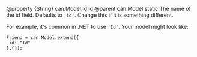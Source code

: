 @property {String} can.Model.id id
@parent can.Model.static
The name of the id field.  Defaults to `'id'`. Change this if it is something different.

For example, it's common in .NET to use `'Id'`.  Your model might look like:

```
Friend = can.Model.extend({
 id: "Id"
},{});
```
